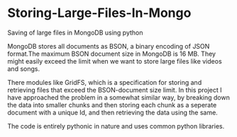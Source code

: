 # Storing-Large-Files-In-Mongo
Saving of large files in MongoDB using python

MongoDB stores all documents as BSON, a binary encoding of JSON format.The maximum BSON document size in MongoDB is 16 MB.
They might easily exceed the limit when we want to store large files like videos and songs.  

There modules like GridFS, which is a specification for storing and retrieving files that exceed the BSON-document size limit.
In this project I have approached the problem in a somewhat similar way, by breaking down the data into smaller chunks and then
storing each chunk as a seperate document with a unique Id, and then retrieving the data using the same.

The code is entirely pythonic in nature and uses common python libraries.
